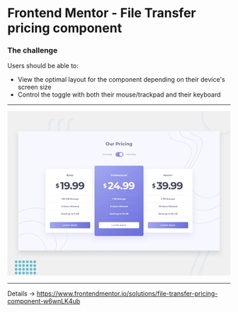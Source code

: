 
# Frontend Mentor - File Transfer pricing component

### The challenge

Users should be able to:

- View the optimal layout for the component depending on their device's screen size
- Control the toggle with both their mouse/trackpad and their keyboard

---

![Design preview for the File Transfer pricing component coding challenge](./design/desktop-preview.jpg)

--- 

Details -> https://www.frontendmentor.io/solutions/file-transfer-pricing-component-w6wnLK4ub


